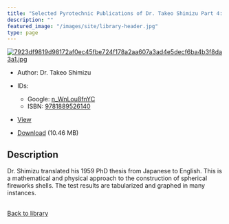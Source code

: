 ```yaml
---
title: "Selected Pyrotechnic Publications of Dr. Takeo Shimizu Part 4: The Design Criteria for Chrysanthemum Shells"
description: ""
featured_image: "/images/site/library-header.jpg"
type: page
---
```


<a href="https://drive.google.com/uc?export=view&id=1UXxXgLo4FrbCa0y-eCSvvYvKxjfnHECy" target="_blank">![7923df9819d98172af0ec45fbe724f178a2aa607a3ad4e5decf6ba4b3f8da3a1.jpg](/images/library/7923df9819d98172af0ec45fbe724f178a2aa607a3ad4e5decf6ba4b3f8da3a1.jpg)</a>
* Author: Dr. Takeo Shimizu
* IDs:
  * Google: <a href="https://books.google.com/books?id=n_WnLou8fnYC" target="_blank">n_WnLou8fnYC</a>
  * ISBN: <a href="https://www.worldcat.org/isbn/9781889526140" target="_blank">9781889526140</a>
* <a href="https://drive.google.com/uc?export=view&id=1UXxXgLo4FrbCa0y-eCSvvYvKxjfnHECy" target="_blank">View</a>

* [Download](https://drive.google.com/uc?export=download&id=1UXxXgLo4FrbCa0y-eCSvvYvKxjfnHECy) (10.46 MB)

## Description<div>
<p>Dr. Shimizu translated his 1959 PhD thesis from Japanese to English. This is a mathematical and physical approach to the construction of spherical fireworks shells. The test results are tabularized and graphed in many instances.</p></div>

<br />[Back to library](/library/)
